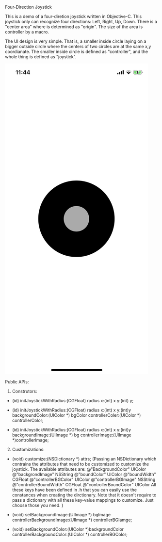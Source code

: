 Four-Direction Joystick

This is a demo of a four-diretion joystick written in Objective-C. This joystick only can recognize four directions: Left, Right, Up, Down. There is a "center area" where is determined as "origin". The size of the area is controller by a macro.

The UI design is very simple. That is,  a smaller inside circle  laying on a bigger outside circle where the centers of two circles are at the same x,y coordianate. The smaller inside circle is defined as "controller", and the whole thing is defined as "joystick".

![Image Text](https://github.com/Giddensss/image-folder/blob/master/IMG_0108.PNG)

Public APIs:

1. Construtors:

- (id) initJoystickWithRadius:(CGFloat) radius x:(int) x y:(int) y;

- (id) initJoystickWithRadius:(CGFloat) radius x:(int) x y:(int)y backgroundColor:(UIColor *) bgColor controllerColer:(UIColor *) controllerColor;

- (id) initJoystickWithRadius:(CGFloat) radius x:(int) x y:(int)y backgroundImage:(UIImage *) bg controllerImage:(UIImage *)controllerImage;

2. Customizations:

- (void) customize:(NSDictionary *) attrs;
(Passing an NSDictionary which contrains the attributes that need to be customized to customize the joystick. The available attributes are: 
                                      @"BackgroundColor"                         UIColor 
                                      @"backgrondImage"                          NSString
                                      @"boundColor"                                   UIColor
                                      @"boundWidth"                                  CGFloat
                                      @"controllerBGColor"                         UIColor
                                      @"controllerBGImage"                        NSString
                                      @"controllerBoundWidth"                   CGFloat
                                      @"controllerBoundColor"                    UIColor
All these keys have been defined in .h that you can easily use the constances when creating the dirctionary. Note that it doesn't require to pass a dictionary with all these key-value mappings to customize. Just choose those you need. )

- (void) setBackgroundImage:(UIImage *) bgImage controllerBackgroundImage:(UIImage *) controllerBGIamge;

- (void) setBackgroundColor:(UIColor *)backgroundColor controllerBackgroundColor:(UIColor *) controllerBGColor;
